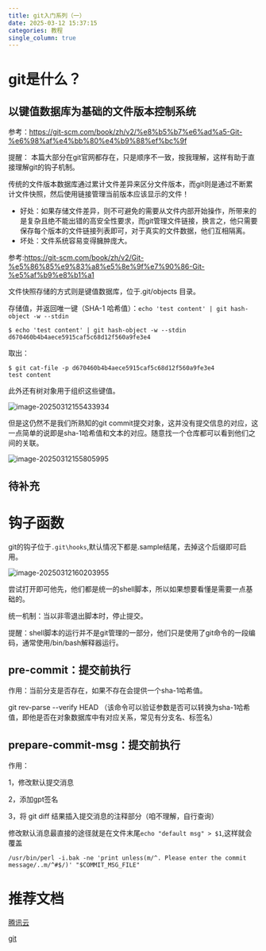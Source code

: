 ```yaml
---
title: git入门系列（一）
date: 2025-03-12 15:37:15
categories: 教程
single_column: true
---
```






# git是什么？





##  以键值数据库为基础的文件版本控制系统

参考：https://git-scm.com/book/zh/v2/%e8%b5%b7%e6%ad%a5-Git-%e6%98%af%e4%bb%80%e4%b9%88%ef%bc%9f

提醒： 本篇大部分在git官网都存在，只是顺序不一致，按我理解，这样有助于直接理解git的钩子机制。



传统的文件版本数据库通过累计文件差异来区分文件版本，而git则是通过不断累计文件快照，然后使用链接管理当前版本应该显示的文件！

- 好处：如果存储文件差异，则不可避免的需要从文件内部开始操作，所带来的是复杂且绝不能出错的高安全性要求，而git管理文件链接，换言之，他只需要保存每个版本的文件链接列表即可，对于真实的文件数据，他们互相隔离。
- 坏处：文件系统容易变得臃肿庞大。







参考:https://git-scm.com/book/zh/v2/Git-%e5%86%85%e9%83%a8%e5%8e%9f%e7%90%86-Git-%e5%af%b9%e8%b1%a1



文件快照存储的方式则是键值数据库，位于.git/objects 目录。



存储值，并返回唯一键（SHA-1 哈希值）：`echo 'test content' | git hash-object -w --stdin`

```
$ echo 'test content' | git hash-object -w --stdin
d670460b4b4aece5915caf5c68d12f560a9fe3e4
```

取出： 

```
$ git cat-file -p d670460b4b4aece5915caf5c68d12f560a9fe3e4
test content
```







此外还有树对象用于组织这些键值。

![image-20250312155433934](https://blog.wenzhuo4657.org/img/image-20250312155433934.png)

但是这仍然不是我们所熟知的git commit提交对象，这并没有提交信息的对应，这一点简单的说即是sha-1哈希值和文本的对应。随意找一个仓库都可以看到他们之间的关联。

![image-20250312155805995](https://blog.wenzhuo4657.org/img/image-20250312155805995.png)

## 待补充









# 钩子函数

git的钩子位于`.git\hooks`,默认情况下都是.sample结尾，去掉这个后缀即可启用。



![image-20250312160203955](https://blog.wenzhuo4657.org/img/image-20250312160203955.png)

尝试打开即可他先，他们都是统一的shell脚本，所以如果想要看懂是需要一点基础的。

统一机制：当以非零退出脚本时，停止提交。



提醒：shell脚本的运行并不是git管理的一部分，他们只是使用了git命令的一段编码，通常使用/bin/bash解释器运行。



## pre-commit：提交前执行



作用：当前分支是否存在，如果不存在会提供一个sha-1哈希值。





git rev-parse --verify HEAD  （该命令可以验证参数是否可以转换为sha-1哈希值，即他是否在对象数据库中有对应关系，常见有分支名、标签名）





## prepare-commit-msg：提交前执行

作用：

1，修改默认提交消息

2，添加gpt签名

3，将 git diff 结果插入提交消息的注释部分（咱不理解，自行查询）



修改默认消息最直接的途径就是在文件末尾`echo "default msg" > $1`,这样就会覆盖

`/usr/bin/perl -i.bak -ne 'print unless(m/^. Please enter the commit message/..m/^#$/)' "$COMMIT_MSG_FILE"`







# 推荐文档

[腾讯云](https://cloud.tencent.com/developer/doc/1096)

[git](https://git-scm.com/book/en/v2)

